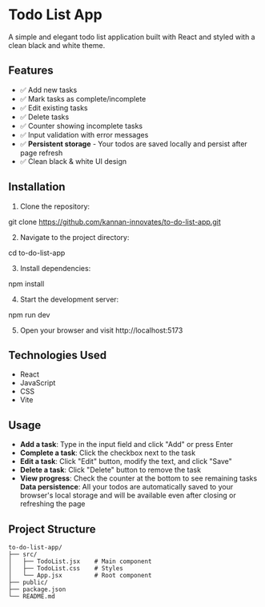 # Todo List App

A simple and elegant todo list application built with React and styled with a clean black and white theme.

## Features

- ✅ Add new tasks
- ✅ Mark tasks as complete/incomplete
- ✅ Edit existing tasks
- ✅ Delete tasks
- ✅ Counter showing incomplete tasks
- ✅ Input validation with error messages
- ✅ **Persistent storage** - Your todos are saved locally and persist after page refresh
- ✅ Clean black & white UI design

## Installation

1. Clone the repository:

git clone https://github.com/kannan-innovates/to-do-list-app.git

2. Navigate to the project directory:

cd to-do-list-app

3. Install dependencies:

npm install

4. Start the development server:

npm run dev

5. Open your browser and visit http://localhost:5173

## Technologies Used

- React
- JavaScript
- CSS
- Vite

## Usage

- **Add a task**: Type in the input field and click "Add" or press Enter
- **Complete a task**: Click the checkbox next to the task
- **Edit a task**: Click "Edit" button, modify the text, and click "Save"
- **Delete a task**: Click "Delete" button to remove the task
- **View progress**: Check the counter at the bottom to see remaining tasks
**Data persistence**: All your todos are automatically saved to your browser's local storage and will be available even after closing or refreshing the page

## Project Structure

```
to-do-list-app/
├── src/
│   ├── TodoList.jsx    # Main component
│   ├── TodoList.css    # Styles
│   └── App.jsx         # Root component
├── public/
├── package.json
└── README.md
```